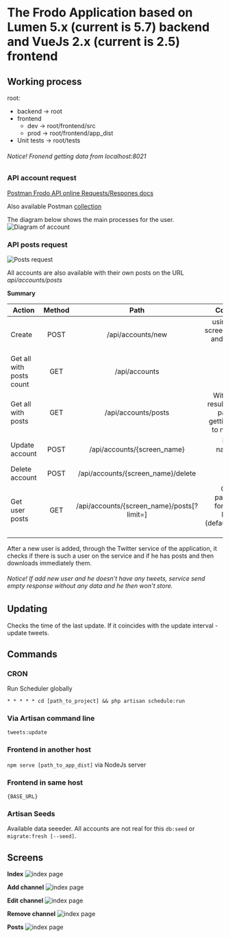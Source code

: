# The Frodo Application based on Lumen 5.x (current is 5.7) backend and VueJs 2.x (current is 2.5) frontend
## Working process
root:
- backend -> root
- frontend
    - dev -> root/frontend/src
    - prod -> root/frontend/app_dist
- Unit tests -> root/tests

###### Notice! Fronend getting data from localhost:8021
### API account request
[Postman Frodo API online Requests/Respones docs](https://web.postman.co/collections/5662109-1d9243d8-a84e-48ba-b1fa-710613c1671e?workspace=f67a518b-2f91-424e-8800-65e3d0c58899#a88f2dda-f407-4c3d-8731-ed60c89e5474)

Also available Postman [collection](https://github.com/TeeZ0NE/frodo_lumen/blob/dev/resources/Assets/frodo_postman_collection.json)

The diagram below shows the main processes for the user.
![Diagram of account](https://github.com/TeeZ0NE/frodo_lumen/blob/dev/resources/Assets/frodo_db-API-account-requests_responses.png)

### API posts request

![Posts request](https://github.com/TeeZ0NE/frodo_lumen/blob/dev/resources/Assets/frodo_db-API-posts-requests_responses.png)

All accounts are also available with their own posts on the URL *api/accounts/posts*

**Summary**

Action|Method|Path|Comment
-|:-:|:-:|-:
Create|POST|/api/accounts/new|using body screen_name and refresh interval
Get all with posts count|GET|/api/accounts|
Get all with posts|GET|/api/accounts/posts|With count results 5 per page and getting links to next one
Update account|POST|/api/accounts/{screen_name}| in body: name and interval
Delete account|POST|/api/accounts/{screen_name}/delete||
Get user posts|GET|/api/accounts/{screen_name}/posts[?limit=]|Optional parameter for getting last *limit* (default 100) posts|

After a new user is added, through the Twitter service of the application, it checks if there is such a user on the service and if he has posts and then downloads immediately them.

###### Notice! If add new user and he doesn't have any tweets, service send empty response without any data and he then won't store.

## Updating
Checks the time of the last update. If it coincides with the update interval - update tweets.
## Commands
### CRON
Run Scheduler globally

`* * * * * cd [path_to_project] && php artisan schedule:run`
### Via Artisan command line
`tweets:update`
### Frontend in another host
`npm serve [path_to_app_dist]` via NodeJs server
### Frontend in same host
`{BASE_URL}`
### Artisan Seeds
Available data seeeder. All accounts are not real for this
`db:seed` or `migrate:fresh [--seed]`.

## Screens
**Index**
![index page](https://github.com/TeeZ0NE/frodo_lumen/blob/dev/resources/Assets/appindex.png)

**Add channel**
![index page](https://github.com/TeeZ0NE/frodo_lumen/blob/dev/resources/Assets/add_user.png)

**Edit channel**
![index page](https://github.com/TeeZ0NE/frodo_lumen/blob/dev/resources/Assets/edit_user.png)

**Remove channel**
![index page](https://github.com/TeeZ0NE/frodo_lumen/blob/dev/resources/Assets/delete_user_confirm.png)

**Posts**
![index page](https://github.com/TeeZ0NE/frodo_lumen/blob/dev/resources/Assets/posts.png)
